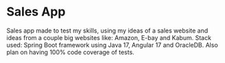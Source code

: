 # Sales App

Sales app made to test my skills, using my ideas of a sales website and ideas from a couple big websites like: Amazon, E-bay and Kabum.
Stack used: Spring Boot framework using Java 17, Angular 17 and OracleDB.
Also plan on having 100% code coverage of tests.
